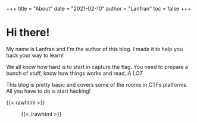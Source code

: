 +++
title = "About"
date = "2021-02-10"
author = "Lanfran"
toc = false
+++

# Hi there!

My name is Lanfran and I'm the author of this blog. I made it to help you hack your way to learn!

We all know how hard is to start in capture the flag. You need to prepare a bunch of stuff, know how things works and read, _A LOT_

This blog is pretty basic and covers some of the rooms in CTFs platforms. All you have to do is start hacking!

{{< rawhtml >}}
	<style>
	.left {
	  float: left;
	  text-align: right;
	  margin: 2px 10px;
	  display: inline
	}
	.right {
	  float: left;
	  text-align: left;
	  margin: 2px 10px;
	  display: inline
	}
	</style>
	<script src="https://platform.linkedin.com/badges/js/profile.js" async defer type="text/javascript"></script>
	<div class="block_container">
		<div class="left">
			<div class="badge-base LI-profile-badge" data-locale="es_ES" data-size="medium" data-theme="dark" data-type="VERTICAL" data-vanity="joaquin-lanfranconi" data-version="v1"><a class="badge-base__link LI-simple-link" href="https://pl.linkedin.com/in/joaquin-lanfranconi?trk=profile-badge"></a></div>
		</div>
		<div class="right">
			<script src="https://tryhackme.com/badge/426984"></script>
		</div>
	</div>
{{< /rawhtml >}}